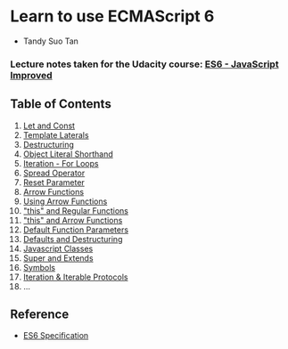# Learn to use ECMAScript 6

* Tandy Suo Tan

### Lecture notes taken for the Udacity course: [ES6 - JavaScript Improved](https://www.udacity.com/course/es6-javascript-improved--ud356)

## Table of Contents

1.  [Let and Const](Syntax/01-let_and_const.md)
2.  [Template Laterals](Syntax/02-template_literals.md)
3.  [Destructuring](Syntax/03-destructuring.md)
4.  [Object Literal Shorthand](Syntax/04-object_literal_shorthand.md)
5.  [Iteration - For Loops](Syntax/05-iteration.md)
6.  [Spread Operator](Syntax/06-spread_operator.md)
7.  [Reset Parameter](Syntax/07-reset_parameter.md)
8.  [Arrow Functions](Functions/08-arrow_functions.md)
9.  [Using Arrow Functions](Functions/09-using_arrow_functions.md)
10. ["this" and Regular Functions](Functions/10-this_and_regular_functions.md)
11. ["this" and Arrow Functions](Functions/11-this_and_arrow_functions.md)
12. [Default Function Parameters](Functions/12-default_function_parameters.md)
13. [Defaults and Destructuring](Functions/13-default_and_destructuring.md)
14. [Javascript Classes](Functions/14-javascript_classes.md)
15. [Super and Extends](Functions/15-super_and_extends.md)
16. [Symbols](Built-ins/16-symbols.md)
17. [Iteration & Iterable Protocols](Built-ins/17-iterations_&_iterable_protocols.md)
18. ...

## Reference

* [ES6 Specification](http://www.ecma-international.org/ecma-262/6.0/)
